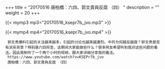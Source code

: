 +++
title = "20170516  唐柏橋：六四、郭文貴與反腐 （四） "
description = ""
weight = 20
+++

{{< mymp3 mp3="20170516_ksepr7b_jvo.mp3" >}}

{{< mymp4 mp4="20170516_ksepr7b_jvo.mp4" >}}

     郭文贵爆料引起的关注越来越多，引起的讨论也越来越激烈。中共为何越反越腐？郭文贵是否有派系背景？特别是六四将至，这期间大家能做些什么？很多网友希望听到我对这些问题的看法。因此我制作了一个两个小时的视频，跟大家详细分享我的看法。 
     https://www.youtube.com/watch?v=KSEPr7b_jvo 
     唐柏橋：六四、郭文貴與反腐 （四） 

